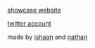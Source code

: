 [showcase website](http://tweeter.iparikh.co/)

[twitter account](https://twitter.com/tweetgnrtr)

made by [ishaan](http://iparikh.co) and [nathan](https://github.com/nathandalal)
